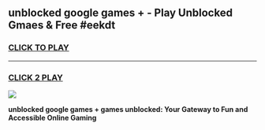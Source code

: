 
## unblocked google games + - Play Unblocked Gmaes & Free #eekdt
<h3>
<a href="https://premium.freeplayer.one?title=unblocked_google_games_+&ref=03M">CLICK TO PLAY</a></h3>
<hr>

<h3>
<a href="https://premium.freeplayer.one?title=unblocked_google_games_+&ref=03M">CLICK 2 PLAY</a>
  
</h3>

<a href="https://premium.freeplayer.one?title=unblocked_google_games_+&ref=03M"><img src="https://clearcache.store/games.png"></a>


**unblocked google games + games unblocked: Your Gateway to Fun and Accessible Online Gaming**
